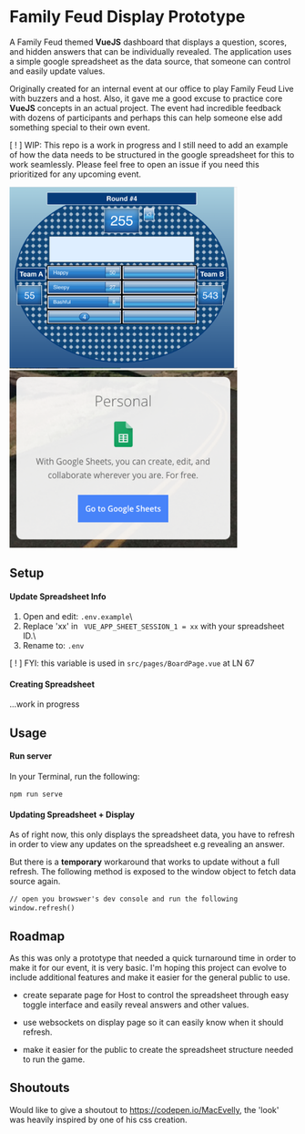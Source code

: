 # Family Feud Display Prototype

A Family Feud themed **VueJS** dashboard that displays a question, scores, and hidden answers that can be individually revealed. The application uses a simple google spreadsheet as the data source, that someone can control and easily update values.

Originally created for an internal event at our office to play Family Feud Live with buzzers and a host. Also, it gave me a good excuse to practice core **VueJS** concepts in an actual project. The event had incredible feedback with dozens of participants and perhaps this can help someone else add something special to their own event.

[ ! ] WIP: This repo is a work in progress and I still need to add an example of how the data needs to be structured in the google spreadsheet for this to work seamlessly. Please feel free to open an issue if you need this prioritized for any upcoming event.

<img src="./readme-assets/dashboard-example.png" width="400" /><img src="./readme-assets/google-sheets-image.png" width="400" />



## Setup

#### Update Spreadsheet Info

1) Open and edit: ```.env.example```\
2) Replace 'xx' in ``` VUE_APP_SHEET_SESSION_1 = xx``` with your spreadsheet ID.\
3) Rename to:  ```.env```

[ ! ] FYI: this variable is used in ```src/pages/BoardPage.vue``` at LN 67

#### Creating Spreadsheet
...work in progress




## Usage

#### Run server
In your Terminal, run the following:
```
npm run serve
```

#### Updating Spreadsheet + Display
As of right now, this only displays the spreadsheet data, you have to refresh
in order to view any updates on the spreadsheet e.g revealing an answer.

But there is a **temporary** workaround that works to update without a full refresh. The following method is exposed to the window object to fetch data source again.
```
// open you browswer's dev console and run the following
window.refresh()
```




## Roadmap
As this was only a prototype that needed a quick turnaround time in order to make it for our event, it is very basic. I'm hoping this project can evolve to include additional features and make it easier for the general public to use.

- create separate page for Host to control the spreadsheet through easy toggle interface and easily reveal answers and other values.

- use websockets on display page so it can easily know when it should refresh.

- make it easier for the public to create the spreadsheet structure needed to run the game.



## Shoutouts

Would like to give a shoutout to https://codepen.io/MacEvelly, the 'look' was heavily inspired by one of his css creation.
